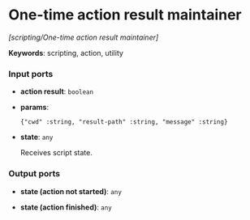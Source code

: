 # One-time action result maintainer

_[scripting/One-time action result maintainer]_

__Keywords__: scripting, action, utility

### Input ports

* __action result__: ` boolean `


* __params__: 
    ```
    {"cwd" :string, "result-path" :string, "message" :string}
    ```


* __state__: ` any `


    Receives script state.  

### Output ports

* __state (action not started)__: ` any `


* __state (action finished)__: ` any `

